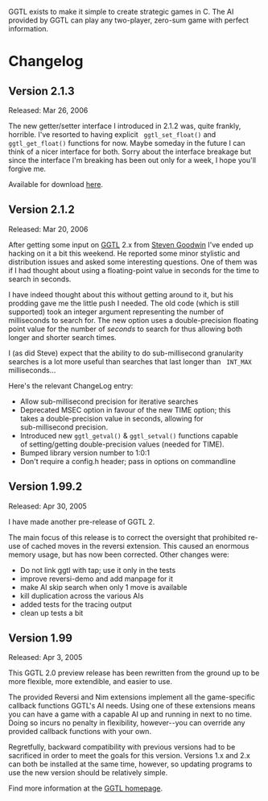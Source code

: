 GGTL exists to make it simple to create strategic games in C. The AI provided by GGTL can play any two-player, zero-sum game with perfect information.


# Changelog #

## Version 2.1.3 ##

Released: Mar 26, 2006

The new getter/setter interface I introduced in 2.1.2 was, quite frankly, horrible. I've resorted to having explicit ```
ggtl_set_float()``` and ```
ggtl_get_float()``` functions for now. Maybe someday in the future I can think of a nicer interface for both. Sorry about the  interface breakage but since the interface I'm breaking has been out only for a week, I hope you'll forgive me.

Available for download <a href='/files/ggtl/'>here</a>.

## Version 2.1.2 ##

Released: Mar 20, 2006

After getting some input on <a href='/software/ggtl/'>GGTL</a> 2.x from <a href='http://www.bluedust.com/'>Steven Goodwin</a> I've ended up hacking on it a bit this weekend. He reported some minor stylistic and distribution issues and asked some interesting questions. One of them was if I had thought about using a floating-point value in seconds for the time to search in seconds.

I have indeed thought about this without getting around to it, but his prodding gave me the little push I needed. The old code (which is still supported) took an integer argument representing the number of milliseconds to search for. The new option uses a double-precision floating point value for the number of <em>seconds</em> to search for thus allowing both longer and shorter search times.

I (as did Steve) expect that the ability to do sub-millisecond granularity searches is a lot more useful than searches that last longer than ```
INT_MAX``` milliseconds...

Here's the relevant ChangeLog entry:

<ul>
<li>Allow sub-millisecond precision for iterative searches</li>
<li>Deprecated MSEC option in favour of the new TIME option; this<br>
takes a double-precision value in seconds, allowing for<br>
sub-millisecond precision.</li>
<li>Introduced new <code>ggtl_getval()</code> & <code>ggtl_setval()</code> functions capable<br>
of setting/getting double-precision values (needed for TIME).</li>
<li>Bumped library version number to 1:0:1</li>
<li>Don't require a config.h header; pass in options on commandline</li>
</ul>


## Version 1.99.2 ##

Released: Apr 30, 2005

I have made another pre-release of GGTL 2.

The main focus of this release is to correct the oversight that prohibited re-use of cached moves in the reversi extension. This caused an enormous memory usage, but has now been corrected. Other changes were:

<ul>
<li>Do not link ggtl with tap; use it only in the tests</li>
<li>improve reversi-demo and add manpage for it</li>
<li>make AI skip search when only 1 move is available</li>
<li>kill duplication across the various AIs</li>
<li>added tests for the tracing output</li>
<li>clean up tests a bit</li>
</ul>


## Version 1.99 ##

Released: Apr 3, 2005

This GGTL 2.0 preview release has been rewritten from the ground up to be more flexible, more extendible, and easier to use.

The provided Reversi and Nim extensions implement all the game-specific callback functions GGTL's AI needs. Using one of these extensions means you can have a game with a capable AI up and running in next to no time. Doing so incurs no penalty in flexibility, however--you can override any provided callback functions with your own.

Regretfully, backward compatibility with previous versions had to be sacrificed in order to meet the goals for this version. Versions 1.x and 2.x can both be installed at the same time, however, so updating programs to use the new version should be relatively simple.

Find more information at the <a href='http://brautaset.org/software/ggtl/'>GGTL homepage</a>.
